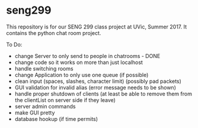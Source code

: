 # seng299
This repository is for our SENG 299 class project at UVic, Summer 2017. It contains the python chat room project.

To Do:
- change Server to only send to people in chatrooms - DONE
- change code so it works on more than just localhost
- handle switching rooms
- change Application to only use one queue (if possible)
- clean input (spaces, slashes, character limit) (possibly pad packets)
- GUI validation for invalid alias (error message needs to be shown)
- handle proper shutdown of clients (at least be able to remove them from the clientList on server side if they leave)
- server admin commands
- make GUI pretty
- database hookup (if time permits)
